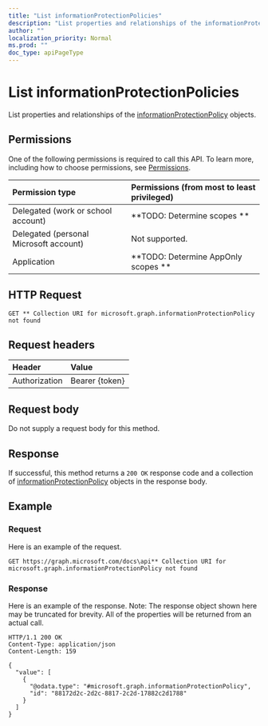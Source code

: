 ```yaml
---
title: "List informationProtectionPolicies"
description: "List properties and relationships of the informationProtectionPolicy objects."
author: ""
localization_priority: Normal
ms.prod: ""
doc_type: apiPageType
---
```


# List informationProtectionPolicies

List properties and relationships of the [informationProtectionPolicy](../resources/informationprotectionpolicy.md) objects.

## Permissions
One of the following permissions is required to call this API. To learn more, including how to choose permissions, see [Permissions](/concepts/permissions-reference.md).

|Permission type|Permissions (from most to least privileged)|
|:---|:---|
|Delegated (work or school account)|**TODO: Determine scopes **|
|Delegated (personal Microsoft account)|Not supported.|
|Application|**TODO: Determine AppOnly scopes **|

## HTTP Request
<!-- {
  "blockType": "ignored"
}
-->
``` http
GET ** Collection URI for microsoft.graph.informationProtectionPolicy not found
```

## Request headers
|Header|Value|
|:---|:---|
|Authorization|Bearer {token}|

## Request body
Do not supply a request body for this method.

## Response
If successful, this method returns a `200 OK` response code and a collection of [informationProtectionPolicy](../resources/informationprotectionpolicy.md) objects in the response body.

## Example

### Request
Here is an example of the request.
<!-- {
  "blockType": "request",
  "name": "get_informationprotectionpolicy"
}
-->
``` http
GET https://graph.microsoft.com/docs\api** Collection URI for microsoft.graph.informationProtectionPolicy not found
```

### Response
Here is an example of the response. Note: The response object shown here may be truncated for brevity. All of the properties will be returned from an actual call.
<!-- {
  "blockType": "response",
  "truncated": true,
  "@odata.type": "collection(microsoft.graph.informationprotectionpolicy)"
}
-->
``` http
HTTP/1.1 200 OK
Content-Type: application/json
Content-Length: 159

{
  "value": [
    {
      "@odata.type": "#microsoft.graph.informationProtectionPolicy",
      "id": "88172d2c-2d2c-8817-2c2d-17882c2d1788"
    }
  ]
}
```

